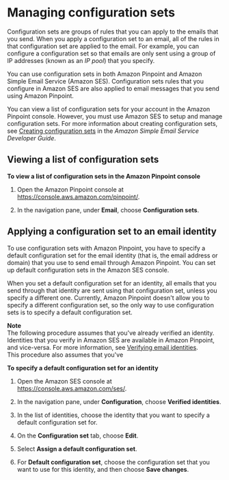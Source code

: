 # Managing configuration sets<a name="channels-email-manage-configuration-sets"></a>

Configuration sets are groups of rules that you can apply to the emails that you send\. When you apply a configuration set to an email, all of the rules in that configuration set are applied to the email\. For example, you can configure a configuration set so that emails are only sent using a group of IP addresses \(known as an *IP pool*\) that you specify\.

You can use configuration sets in both Amazon Pinpoint and Amazon Simple Email Service \(Amazon SES\)\. Configuration sets rules that you configure in Amazon SES are also applied to email messages that you send using Amazon Pinpoint\.

You can view a list of configuration sets for your account in the Amazon Pinpoint console\. However, you must use Amazon SES to setup and manage configuration sets\. For more information about creating configuration sets, see [Creating configuration sets](https://docs.aws.amazon.com/ses/latest/dg/creating-configuration-sets.html) in the *Amazon Simple Email Service Developer Guide*\.

## Viewing a list of configuration sets<a name="channels-email-manage-configuration-sets-viewing"></a>

**To view a list of configuration sets in the Amazon Pinpoint console**

1. Open the Amazon Pinpoint console at [https://console\.aws\.amazon\.com/pinpoint/](https://console.aws.amazon.com/pinpoint/)\.

1. In the navigation pane, under **Email**, choose **Configuration sets**\.

## Applying a configuration set to an email identity<a name="channels-email-manage-configuration-sets-applying"></a>

To use configuration sets with Amazon Pinpoint, you have to specify a default configuration set for the email identity \(that is, the email address or domain\) that you use to send email through Amazon Pinpoint\. You can set up default configuration sets in the Amazon SES console\.

When you set a default configuration set for an identity, all emails that you send through that identity are sent using that configuration set, unless you specify a different one\. Currently, Amazon Pinpoint doesn't allow you to specify a different configuration set, so the only way to use configuration sets is to specify a default configuration set\.

**Note**  
The following procedure assumes that you've already verified an identity\. Identities that you verify in Amazon SES are available in Amazon Pinpoint, and vice\-versa\. For more information, see [Verifying email identities](channels-email-manage-verify.md)\.  
This procedure also assumes that you've 

**To specify a default configuration set for an identity**

1. Open the Amazon SES console at [https://console\.aws\.amazon\.com/ses/](https://console.aws.amazon.com/ses/)\.

1. In the navigation pane, under **Configuration**, choose **Verified identities**\.

1. In the list of identities, choose the identity that you want to specify a default configuration set for\.

1. On the **Configuration set** tab, choose **Edit**\.

1. Select **Assign a default configuration set**\.

1. For **Default configuration set**, choose the configuration set that you want to use for this identity, and then choose **Save changes**\.